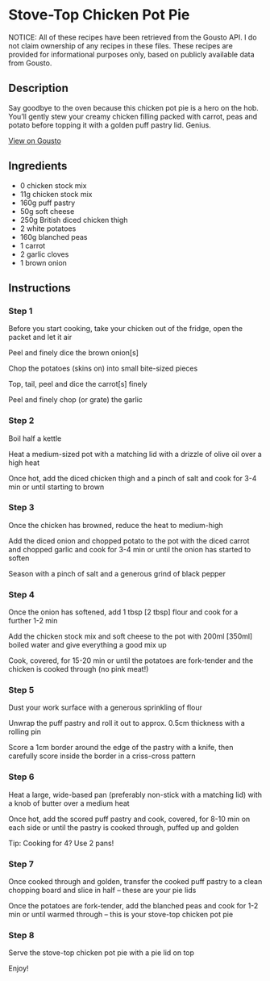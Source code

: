 # Stove-Top Chicken Pot Pie

NOTICE: All of these recipes have been retrieved from the Gousto API. I do not claim ownership of any recipes in these files. These recipes are provided for informational purposes only, based on publicly available data from Gousto.

## Description

Say goodbye to the oven because this chicken pot pie is a hero on the hob. You’ll gently stew your creamy chicken filling packed with carrot, peas and potato before topping it with a golden puff pastry lid. Genius.

[View on Gousto](https://www.gousto.co.uk/recipes/cookbook/stove-top-chicken-pot-pie)

## Ingredients

- 0 chicken stock mix
- 11g chicken stock mix
- 160g puff pastry
- 50g soft cheese
- 250g British diced chicken thigh
- 2 white potatoes
- 160g blanched peas
- 1 carrot
- 2 garlic cloves
- 1 brown onion

## Instructions


### Step 1

Before you start cooking, take your chicken out of the fridge, open the packet and let it air

Peel and finely dice the brown onion<span class="text-danger">[s]</span>

Chop the potatoes (skins on) into small bite-sized pieces

Top, tail, peel and dice the carrot<span class="text-danger">[s]</span> finely

Peel and finely chop (or grate) the garlic


### Step 2

Boil half a kettle

Heat a medium-sized pot with a matching lid with a drizzle of olive oil over a high heat

Once hot, add the diced chicken thigh and a pinch of salt and cook for 3-4 min or until starting to brown


### Step 3

Once the chicken has browned, reduce the heat to medium-high

Add the diced onion and chopped potato to the pot with the diced carrot and chopped garlic and cook for 3-4 min or until the onion has started to soften

Season with a pinch of salt and a generous grind of black pepper


### Step 4

Once the onion has softened, add 1 tbsp<span class="text-danger"> [2 tbsp] </span>flour and cook for a further 1-2 min

Add the chicken stock mix and soft cheese to the pot with 200ml<span class="text-danger"> [350ml] </span>boiled water and give everything a good mix up

Cook, covered, for 15-20 min or until the potatoes are fork-tender and the chicken is cooked through (no pink meat!)


### Step 5

Dust your work surface with a generous sprinkling of flour

Unwrap the puff pastry and roll it out to approx. 0.5cm thickness with a rolling pin

Score a 1cm border around the edge of the pastry with a knife, then carefully score inside the border in a criss-cross pattern


### Step 6

Heat a large, wide-based pan (preferably non-stick with a matching lid) with a knob of butter over a medium heat

Once hot, add the scored puff pastry and cook, covered, for 8-10 min on each side or until the pastry is cooked through, puffed up and golden

Tip: Cooking for 4? Use 2 pans!


### Step 7

Once cooked through and golden, transfer the cooked puff pastry to a clean chopping board and slice in half – these are your pie lids

Once the potatoes are fork-tender, add the blanched peas and cook for 1-2 min or until warmed through – this is your stove-top chicken pot pie

### Step 8

Serve the stove-top chicken pot pie with a pie lid on top

Enjoy!

